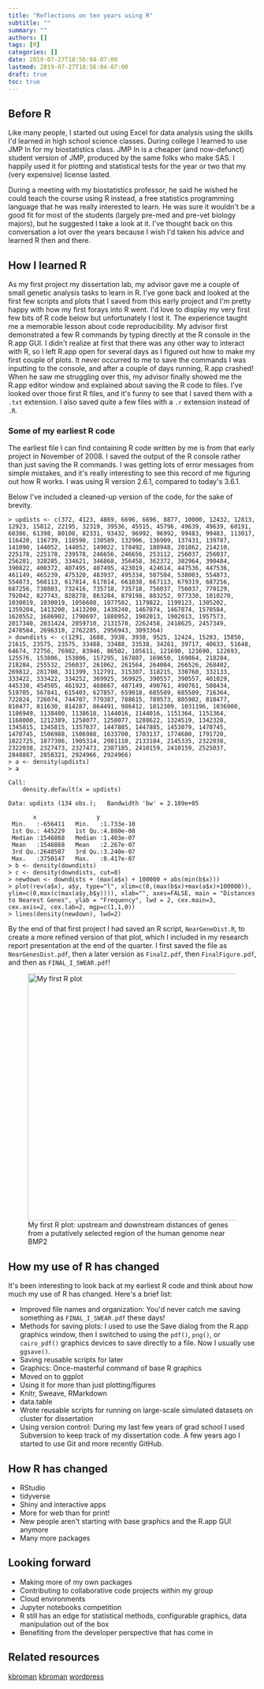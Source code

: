 ```yaml
---
title: "Reflections on ten years using R"
subtitle: ""
summary: ""
authors: []
tags: [R]
categories: []
date: 2019-07-27T18:56:04-07:00
lastmod: 2019-07-27T18:56:04-07:00
draft: true
toc: true
---
```


## Before R

Like many people, I started out using Excel for data analysis using the skills I'd learned in high school science classes. During college I learned to use JMP In for my biostatistics class. JMP In is a cheaper (and now-defunct) student version of JMP, produced by the same folks who make SAS. I happily used it for plotting and statistical tests for the year or two that my (very expensive) license lasted.

During a meeting with my biostatistics professor, he said he wished he could teach the course using R instead, a free statistics programming language that he was really interested to learn. He was sure it wouldn't be a good fit for most of the students (largely pre-med and pre-vet biology majors), but he suggested I take a look at it. I've thought back on this conversation a lot over the years because I wish I'd taken his advice and learned R then and there.


## How I learned R

As my first project my dissertation lab, my advisor gave me a couple of small genetic analysis tasks to learn in R. I've gone back and looked at the first few scripts and plots that I saved from this early project and I'm pretty happy with how my first forays into R went. I'd love to display my very first few bits of R code below but unfortunately I lost it. The experience taught me a memorable lesson about code reproducibility. My advisor first demonstrated a few R commands by typing directly at the R console in the R.app GUI. I didn't realize at first that there was any other way to interact with R, so I left R.app open for several days as I figured out how to make my first couple of plots. It never occurred to me to save the commands I was inputting to the console, and after a couple of days running, R.app crashed! When he saw me struggling over this, my advisor finally showed me the R.app editor window and explained about saving the R code to files. I've looked over those first R files, and it's funny to see that I saved them with a `.txt` extension. I also saved quite a few files with a `.r` extension instead of `.R`.

### Some of my earliest R code

The earliest file I can find containing R code written by me is from that early project in November of 2008. I saved the output of the R console rather than just saving the R commands. I was getting lots of error messages from simple mistakes, and it's really interesting to see this record of me figuring out how R works. I was using R version 2.6.1, compared to today's 3.6.1.

Below I've included a cleaned-up version of the code, for the sake of brevity.

```
> updists <- c(372, 4123, 4869, 6696, 6696, 8877, 10000, 12432, 12813, 12923, 15812, 22195, 32319, 39536, 45515, 45796, 49639, 49639, 60191, 60386, 61398, 80108, 82331, 93432, 96992, 96992, 99483, 99483, 113017, 116420, 116739, 118590, 130589, 132906, 136909, 137431, 139787, 141090, 144052, 144052, 149022, 178492, 188948, 201862, 214210, 225178, 225178, 239578, 246656, 246656, 253112, 256037, 256037, 256281, 328285, 334621, 346868, 356458, 362372, 382964, 390484, 390822, 400372, 407495, 407495, 423019, 424614, 447536, 447536, 461149, 465239, 475320, 483937, 495334, 507504, 538003, 554873, 554873, 568113, 617814, 617814, 661038, 667113, 679319, 687256, 687256, 730803, 732416, 735718, 735718, 756037, 756037, 770129, 792042, 827743, 828278, 863284, 879198, 883252, 977330, 1010270, 1030019, 1030019, 1056608, 1077582, 1179822, 1199123, 1305202, 1359204, 1413200, 1413200, 1438240, 1467874, 1467874, 1570584, 1620552, 1686902, 1790697, 1880952, 1902013, 1902013, 1957573, 2017340, 2031424, 2059710, 2131570, 2262458, 2418625, 2457349, 2470584, 2696310, 2762285, 2956943, 3093364)
> downdists <- c(1291, 1608, 3938, 3938, 9525, 12424, 15283, 15850, 21615, 23575, 23575, 33488, 33488, 33538, 34261, 39717, 40633, 51648, 64674, 72756, 76982, 83946, 86502, 105611, 121690, 121690, 122693, 125576, 153806, 153806, 157295, 167807, 169650, 169864, 218284, 218284, 255532, 256037, 261062, 261564, 264004, 266526, 268402, 269812, 281708, 311399, 312791, 315307, 318215, 330760, 332133, 333422, 333422, 334252, 369925, 369925, 390557, 390557, 401029, 445330, 454505, 461923, 468667, 487149, 490761, 490761, 508434, 519705, 567841, 615403, 627857, 659018, 685509, 685509, 716364, 722824, 726074, 744707, 779387, 788615, 789573, 805902, 810477, 810477, 811630, 814287, 864491, 986412, 1012309, 1031196, 1036900, 1106949, 1138400, 1138618, 1144016, 1144016, 1151364, 1151364, 1168000, 1212389, 1258077, 1258077, 1288622, 1324519, 1342328, 1345815, 1345815, 1357037, 1447885, 1447885, 1453079, 1470745, 1470745, 1506988, 1506988, 1633700, 1703137, 1774600, 1791720, 1822725, 1877306, 1905314, 2081110, 2133184, 2145335, 2322038, 2322038, 2327473, 2327473, 2387185, 2410159, 2410159, 2525037, 2848887, 2858321, 2924966, 2924966)
> a <- density(updists)
> a

Call:
	density.default(x = updists)

Data: updists (134 obs.);	Bandwidth 'bw' = 2.189e+05

       x                 y            
 Min.   :-656411   Min.   :1.733e-10  
 1st Qu.: 445229   1st Qu.:4.880e-08  
 Median :1546868   Median :1.403e-07  
 Mean   :1546868   Mean   :2.267e-07  
 3rd Qu.:2648507   3rd Qu.:3.240e-07  
 Max.   :3750147   Max.   :8.417e-07  
> b <- density(downdists)
> c <- density(downdists, cut=0)
> newdown <- downdists + (max(a$x) + 100000 + abs(min(b$x)))
> plot(rev(a$x), a$y, type="l", xlim=c(0,(max(b$x)+max(a$x)+100000)), ylim=c(0,max(c(max(a$y,b$y)))), xlab="", axes=FALSE, main = "Distances to Nearest Genes", ylab = "Frequency", lwd = 2, cex.main=3, cex.axis=2, cex.lab=2, mgp=c(1,1,0))
> lines(density(newdown), lwd=2)
```

By the end of that first project I had saved an R script, `NearGeneDist.R`, to create a more refined version of that plot, which I included in my research report presentation at the end of the quarter. I first saved the file as `NearGenesDist.pdf`, then a later version as `Final2.pdf`, then `FinalFigure.pdf`, and then as `FINAL_I_SWEAR.pdf`!

<figure class="figure mx-auto d-block ">
    <img src="/images/first_r_plot.pdf" alt="My first R plot" class="img-thumbnail img-fluid mx-auto d-block" width=500px>
    <figcaption class="figure-caption text-center">My first R plot: upstream and downstream distances of genes from a putatively selected region of the human genome near BMP2</figcaption>
</figure>


## How my use of R has changed

It's been interesting to look back at my earliest R code and think about how much my use of R has changed. Here's a brief list:

- Improved file names and organization: You'd never catch me saving something as `FINAL_I_SWEAR.pdf` these days!
- Methods for saving plots: I used to use the Save dialog from the R.app graphics window, then I switched to using the `pdf()`, `png()`, or `cairo_pdf()` graphics devices to save directly to a file. Now I usually use `ggsave()`.
- Saving reusable scripts for later
- Graphics: Once-masterful command of base R graphics
- Moved on to ggplot
- Using it for more than just plotting/figures
- Knitr, Sweave, RMarkdown
- data.table
- Wrote reusable scripts for running on large-scale simulated datasets on cluster for dissertation
- Using version control: During my last few years of grad school I used Subversion to keep track of my dissertation code. A few years ago I started to use Git and more recently GitHub.

## How R has changed
- RStudio
- tidyverse
- Shiny and interactive apps
- More for web than for print!
- New people aren't starting with base graphics and the R.app GUI anymore
- Many more packages

## Looking forward

- Making more of my own packages
- Contributing to collaborative code projects within my group
- Cloud environments
- Jupyter notebooks competition
- R still has an edge for statistical methods, configurable graphics, data manipulation out of the box
- Benefiting from the developer perspective that has come in


## Related resources
[kbroman](https://kbroman.org/hipsteR/)
[kbroman](https://kbroman.org/steps2rr/)
[wordpress](https://practicaldatamanagement.wordpress.com/2014/10/23/baby-steps-for-the-open-curious/)
